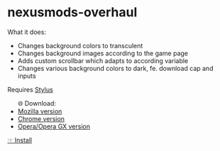 # nexusmods-overhaul

What it does:
- Changes background colors to transculent
- Changes background images according to the game page 
- Adds custom scrollbar which adapts to according variable
- Changes various background colors to dark, fe. download cap and inputs

<p>Requires <a href="https://add0n.com/stylus.html">Stylus</a></p>
<ul>🌐 Download:
            <li><a href="https://addons.mozilla.org/en-US/firefox/addon/styl-us/">Mozilla version</a></li>
            <li><a href="https://chrome.google.com/webstore/detail/stylus/clngdbkpkpeebahjckkjfobafhncgmne">Chrome version</a></li>
            <li><a href="https://addons.opera.com/en/extensions/details/stylus/">Opera/Opera GX version</a></li>
          </ul>
<a href="https://github.com/blyad2137/nexusmods-overhaul/raw/main/overhaul.user.css">☞ Install</a>
